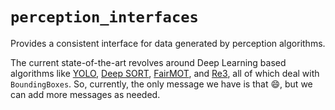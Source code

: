 # `perception_interfaces`

Provides a consistent interface for data generated by perception algorithms. 

The current state-of-the-art revolves around Deep Learning based algorithms like [YOLO],
[Deep SORT], [FairMOT], and [Re3], all of which deal with `BoundingBoxes`. So,
currently, the only message we have is that :smile:, but we can add more messages as
needed.


[YOLO]: https://github.com/AlexeyAB/darknet
[Deep SORT]: https://github.com/nwojke/deep_sort
[FairMOT]: https://github.com/ifzhang/FairMOT
[Re3]: https://github.com/danielgordon10/re3-tensorflow
